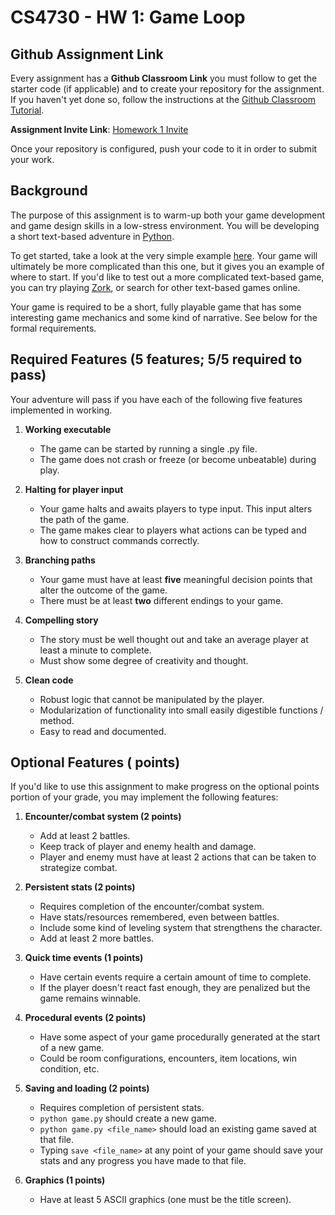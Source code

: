 CS4730 - HW 1: Game Loop
===============================

<a name="background"></a>Github Assignment Link
---------------------------------------

Every assignment has a **Github Classroom Link** you must follow to get the starter code (if applicable) and to create your repository for the assignment. If you haven't yet done so, follow the instructions at the [Github Classroom Tutorial](./githubclassroom.html).

**Assignment Invite Link**: [Homework 1 Invite](https://classroom.github.com/a/jI8iTx_6)

Once your repository is configured, push your code to it in order to submit your work.

<a name="background"></a>Background
---------------------------------------

The purpose of this assignment is to warm-up both your game development and game design skills in a low-stress environment. You will be developing a short text-based adventure in [Python](https://docs.python.org/3/).

To get started, take a look at the very simple example [here](https://trinket.io/python/e5a03e7cbc). Your game will ultimately be more complicated than this one, but it gives you an example of where to start. If you'd like to test out a more complicated text-based game, you can try playing [Zork](http://textadventures.co.uk/games/play/5zyoqrsugeopel3ffhz_vq), or search for other text-based games online.

Your game is required to be a short, fully playable game that has some interesting game mechanics and some kind of narrative. See below for the formal requirements.

<a name="required"></a>Required Features (5 features; 5/5 required to pass)
---------------------------------------

Your adventure will pass if you have each of the following five features implemented in working. 

1. **Working executable**
	- The game can be started by running a single .py file.
	- The game does not crash or freeze (or become unbeatable) during play.

2. **Halting for player input**
	- Your game halts and awaits players to type input. This input alters the path of the game.
	- The game makes clear to players what actions can be typed and how to construct commands correctly.

3. **Branching paths**
	- Your game must have at least **five** meaningful decision points that alter the outcome of the game.
	- There must be at least **two** different endings to your game.

4. **Compelling story**	
	- The story must be well thought out and take an average player at least a minute to complete.
	- Must show some degree of creativity and thought. 

5. **Clean code**
	- Robust logic that cannot be manipulated by the player.
	- Modularization of functionality into small easily digestible functions / method.
	- Easy to read and documented.



<a name="optional"></a>Optional Features ( points)
---------------------------------------

If you'd like to use this assignment to make progress on the optional points portion of your grade, you may implement the following features:

1. **Encounter/combat system (2 points)**
	- Add at least 2 battles.
	- Keep track of player and enemy health and damage.
	- Player and enemy must have at least 2 actions that can be taken to strategize combat.

2. **Persistent stats (2 points)**
	- Requires completion of the encounter/combat system.
	- Have stats/resources remembered, even between battles.
	- Include some kind of leveling system that strengthens the character.
	- Add at least 2 more battles.

3. **Quick time events (1 points)**
	- Have certain events require a certain amount of time to complete.
	- If the player doesn't react fast enough, they are penalized but the game remains winnable.

4. **Procedural events (2 points)**
	- Have some aspect of your game procedurally generated at the start of a new game.
	- Could be room configurations, encounters, item locations, win condition, etc.

5. **Saving and loading (2 points)**
	- Requires completion of persistent stats.
	- `python game.py` should create a new game.
	- `python game.py <file_name>` should load an existing game saved at that file.
	- Typing `save <file_name>` at any point of your game should save your stats and any progress you have made to that file.

6. **Graphics (1 points)**
	- Have at least 5 ASCII graphics (one must be the title screen).

